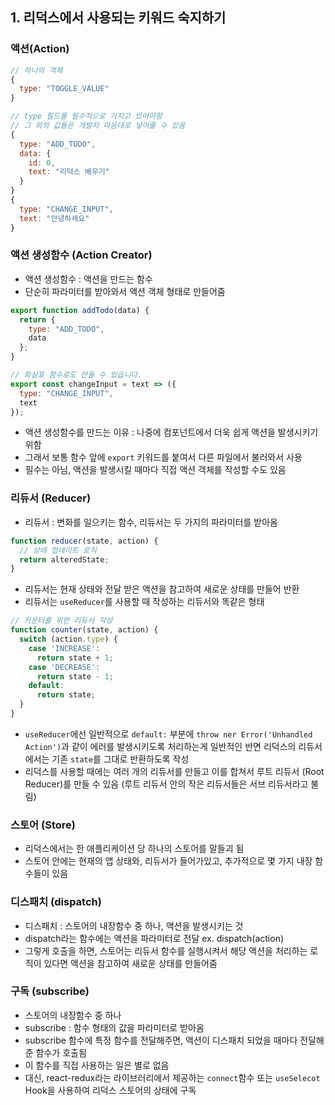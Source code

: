 ## 1. 리덕스에서 사용되는 키워드 숙지하기

### 액션(Action)

```JavaScript
// 하나의 객체
{
  type: "TOGGLE_VALUE"
}

// type 필드를 필수적으로 가지고 있어야함
// 그 외의 값들은 개발자 마음대로 넣어줄 수 있음
{
  type: "ADD_TODO",
  data: {
    id: 0,
    text: "리덕스 배우기"
  }
}
{
  type: "CHANGE_INPUT",
  text: "안녕하세요"
}
```

### 액션 생성함수 (Action Creator)

- 액션 생성함수 : 액션을 만드는 함수
- 단순히 파라미터를 받아와서 액션 객체 형태로 만들어줌

```JavaScript
export function addTodo(data) {
  return {
    type: "ADD_TODO",
    data
  };
}

// 화살표 함수로도 만들 수 있습니다.
export const changeInput = text => ({
  type: "CHANGE_INPUT",
  text
});
```

- 액션 생성함수를 만드는 이유 : 나중에 컴포넌트에서 더욱 쉽게 액션을 발생시키기 위함
- 그래서 보통 함수 앞에 `export` 키워드를 붙여서 다른 파일에서 불러와서 사용
- 필수는 아님, 액션을 발생시킬 때마다 직접 액션 객체를 작성할 수도 있음

### 리듀서 (Reducer)

- 리듀서 : 변화를 일으키는 함수, 리듀서는 두 가지의 파라미터를 받아옴

```JavaScript
function reducer(state, action) {
  // 상태 업데이트 로직
  return alteredState;
}
```

- 리듀서는 현재 상태와 전달 받은 액션을 참고하여 새로운 상태를 만들어 반환
- 리듀서는 `useReducer`를 사용할 때 작성하는 리듀서와 똑같은 형태

```JavaScript
// 카운터를 위한 리듀서 작성
function counter(state, action) {
  switch (action.type) {
    case 'INCREASE':
      return state + 1;
    case 'DECREASE':
      return state - 1;
    default:
      return state;
  }
}
```

- `useReducer`에선 일반적으로 `default:` 부분에 `throw ner Error('Unhandled Action')`과 같이 에러를 발생시키도록 처리하는게 일반적인 반면 리덕스의 리듀서에서는 기존 `state`를 그대로 반환하도록 작성
- 리덕스를 사용할 때에는 여러 개의 리듀서를 만들고 이를 합쳐서 루트 리듀서 (Root Reducer)를 만들 수 있음 (루트 리듀서 안의 작은 리듀서들은 서브 리듀서라고 불림)

### 스토어 (Store)

- 리덕스에서는 한 애플리케이션 당 하나의 스토어를 말들괴 됨
- 스토어 안에는 현재의 앱 상태와, 리듀서가 들어가있고, 추가적으로 몇 가지 내장 함수들이 있음

### 디스패치 (dispatch)

- 디스패치 : 스토어의 내장함수 중 하나, 액션을 발생시키는 것
- dispatch라는 함수에는 액션을 파라미터로 전달 ex. dispatch(action)
- 그렇게 호출을 하면, 스토어는 리듀서 함수를 실행시켜서 해당 액션을 처리하는 로직이 있다면 액션을 참고하여 새로운 상태를 만들어줌

### 구독 (subscribe)

- 스토어의 내장함수 중 하나
- subscribe : 함수 형태의 값을 파라미터로 받아옴
- subscribe 함수에 특정 함수를 전달해주면, 액션이 디스패치 되었을 때마다 전달해준 함수가 호출됨
- 이 함수를 직접 사용하는 일은 별로 없음
- 대신, react-redux라는 라이브러리에서 제공하는 `connect`함수 또는 `useSelecot` Hook을 사용하여 리덕스 스토어의 상태에 구독

